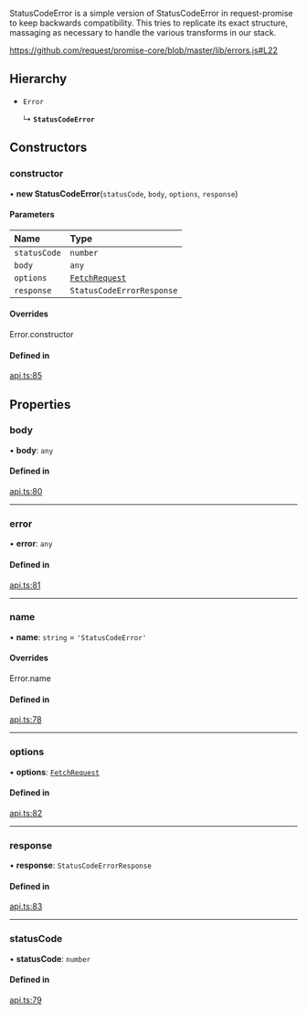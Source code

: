 StatusCodeError is a simple version of StatusCodeError in request-promise to keep backwards compatibility.
This tries to replicate its exact structure, massaging as necessary to handle the various transforms
in our stack.

https://github.com/request/promise-core/blob/master/lib/errors.js#L22

## Hierarchy

- `Error`

  ↳ **`StatusCodeError`**

## Constructors

### constructor

• **new StatusCodeError**(`statusCode`, `body`, `options`, `response`)

#### Parameters

| Name | Type |
| :------ | :------ |
| `statusCode` | `number` |
| `body` | `any` |
| `options` | [`FetchRequest`](../interfaces/FetchRequest.md) |
| `response` | `StatusCodeErrorResponse` |

#### Overrides

Error.constructor

#### Defined in

[api.ts:85](https://github.com/coda/packs-sdk/blob/main/api.ts#L85)

## Properties

### body

• **body**: `any`

#### Defined in

[api.ts:80](https://github.com/coda/packs-sdk/blob/main/api.ts#L80)

___

### error

• **error**: `any`

#### Defined in

[api.ts:81](https://github.com/coda/packs-sdk/blob/main/api.ts#L81)

___

### name

• **name**: `string` = `'StatusCodeError'`

#### Overrides

Error.name

#### Defined in

[api.ts:78](https://github.com/coda/packs-sdk/blob/main/api.ts#L78)

___

### options

• **options**: [`FetchRequest`](../interfaces/FetchRequest.md)

#### Defined in

[api.ts:82](https://github.com/coda/packs-sdk/blob/main/api.ts#L82)

___

### response

• **response**: `StatusCodeErrorResponse`

#### Defined in

[api.ts:83](https://github.com/coda/packs-sdk/blob/main/api.ts#L83)

___

### statusCode

• **statusCode**: `number`

#### Defined in

[api.ts:79](https://github.com/coda/packs-sdk/blob/main/api.ts#L79)
